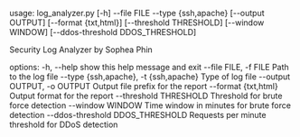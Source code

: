 usage: log_analyzer.py [-h] --file FILE --type {ssh,apache} [--output OUTPUT] [--format {txt,html}] [--threshold THRESHOLD] [--window WINDOW] [--ddos-threshold DDOS_THRESHOLD]

Security Log Analyzer by Sophea Phin

options:
  -h, --help            show this help message and exit
  --file FILE, -f FILE  Path to the log file
  --type {ssh,apache}, -t {ssh,apache}
                        Type of log file
  --output OUTPUT, -o OUTPUT
                        Output file prefix for the report
  --format {txt,html}   Output format for the report
  --threshold THRESHOLD
                        Threshold for brute force detection
  --window WINDOW       Time window in minutes for brute force detection
  --ddos-threshold DDOS_THRESHOLD
                        Requests per minute threshold for DDoS detection
